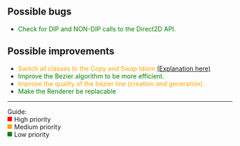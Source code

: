 ## Possible bugs
- <span style="color:green;"> Check for DIP and NON-DIP calls to the Direct2D API. </span>

## Possible improvements
- <span style="color:orange;">Switch all classes to the Copy and Swap Idiom [(Explanation here)](https://stackoverflow.com/questions/3279543/what-is-the-copy-and-swap-idiom)</span> 
- <span style="color:green;">Improve the Bezier algorithm to be more efficient.</span>
- <span style="color:orange;">Improve the quality of the bezier line (creation _and_ generation).</span>
- <span style="color:green;">Make the Renderer be replacable</span>

--- 
Guide:
<span style="display:flex; flex-direction:row; align-items:center;">
    <span style="display:flex; flex-direction:column; width: 10px; height: 10px; background-color:red;"></span>
    <span style="margin-left: 5px;">High priority</span>
    </span>
<span style="display:flex; flex-direction:row; align-items:center;">
    <span style="display:flex; flex-direction:column; width: 10px; height: 10px; background-color:orange;"></span>
    <span style="margin-left: 5px;">Medium priority</span>
    </span>
<span style="display:flex; flex-direction:row; align-items:center;">
    <span style="display:flex; flex-direction:column; width: 10px; height: 10px; background-color:green;"></span>
    <span style="margin-left: 5px;">Low priority</span>
    </span>